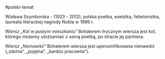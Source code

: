 #polski-temat

Wisława Szymborska - (1923 - 2012), polska poetka, eseistka, felietonistka, laureata literackiej nagrody Nobla w 1996 r.

_Wiersz „Kot w pustym mieszkaniu“_
Bohaterem lirycznym wiersza jest kot, którego możemy utożsamiać z samą poetką, po stracie jej partnera.

_Wiersz „Nienawiść“_
Bohaterem wiersza jest upersonifikowana nienawiść („zdolna“, „pojętna“, „bardzo pracowita“).